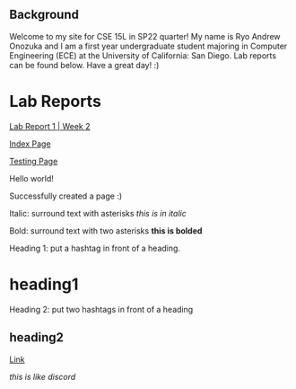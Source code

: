 ## Background
Welcome to my site for CSE 15L in SP22 quarter! My name is Ryo Andrew Onozuka and I am a first year undergraduate student majoring in Computer Engineering (ECE) at the University of California: San Diego. Lab reports can be found below. Have a great day! :)

# Lab Reports
[Lab Report 1 | Week 2](https://andrewonozuka.github.io/cse15l-lab-reports/lab-report-1-week-2)

[Index Page](https://andrewonozuka.github.io/cse15l-lab-reports/index)


[Testing Page](https://andrewonozuka.github.io/cse15l-lab-reports/testing)

Hello world!

Successfully created a page :)

Italic: surround text with asterisks *this is in italic*

Bold: surround text with two asterisks **this is bolded**

Heading 1: put a hashtag in front of a heading. 
# heading1

Heading 2: put two hashtags in front of a heading
## heading2

[Link](https://andrewonozuka.github.io/cse15l-lab-reports/)

*this is like discord*
